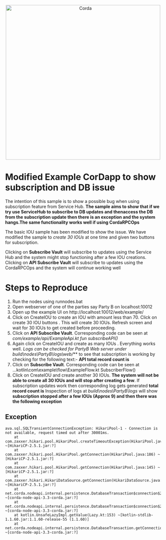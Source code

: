 <p align="center">
  <img src="https://www.corda.net/wp-content/uploads/2016/11/fg005_corda_b.png" alt="Corda" width="500">
</p>

# Modified Example CorDapp to show subscription and DB issue

The intention of this sample is to show a possible bug when using subscription feature from Service Hub. **The sample aims to show that if we try use ServiceHub to subscribe to DB updates and thenaccess the DB from the subscription update then there is an exception and the system hangs.The same functionality works well if using CordaRPCOps**

The basic IOU sample has been modified to show the issue. We have modified the sample to _create 30 IOUs_ at one time and given two buttons for subscription.

Clicking on **Subscribe Vault** will subscribe to updates using the Service Hub and the system might stop functioning after a few IOU creations.
Clicking on **API Subscribe Vault** will subscribe to updates using the CordaRPCOps and the system will continue working well

# Steps to Reproduce
1. Run the nodes using runnodes.bat
2. Open webserver of one of the parties say Party B on localhost:10012
3. Open up the example UI on http://localhost:10012/web/example/
4. Click on CreateIOU to create an IOU with amount less than 70. Click on create 30 IOU buttons . This will create 30 IOUs. Refresh screen and wait for 30 IOUs to get created before proceeding.
5. Click on **API Subscribe Vault**. Corresponding code can be seen at *com/example/api/ExampleApi.kt fun subscribeAPI()*
6. Again click on CreateIOU and create as many IOUs . Everything works well. _Logs can be checked for PartyB Web server under build\nodes\PartyB\logs\web/_**  to see that subscription is working by checking for the following text:-  **API total record count is**
7. Click on **Subscribe Vault**. Corresponding code can be seen at ...kotlin\com\example\flow\ExampleFlow.kt SubscriberFlow()
8. Click on CreateIOU and create another 30 IOUs. **The system will not be able to create all 30 IOUs and will stop after creating a few**. If subscription updates work then corresponding log gets generated **total record count is**
Inspection of logs at _build\nodes\PartyB\logs_ will show **subscription stopped after a few IOUs (Approx 9) and then there was the following exception**

## Exception
```
ava.sql.SQLTransientConnectionException: HikariPool-1 - Connection is not available, request timed out after 30001ms.
	at com.zaxxer.hikari.pool.HikariPool.createTimeoutException(HikariPool.java:548) ~[HikariCP-2.5.1.jar:?]
	at com.zaxxer.hikari.pool.HikariPool.getConnection(HikariPool.java:186) ~[HikariCP-2.5.1.jar:?]
	at com.zaxxer.hikari.pool.HikariPool.getConnection(HikariPool.java:145) ~[HikariCP-2.5.1.jar:?]
	at com.zaxxer.hikari.HikariDataSource.getConnection(HikariDataSource.java:83) ~[HikariCP-2.5.1.jar:?]
	at net.corda.nodeapi.internal.persistence.DatabaseTransaction$connection$2.invoke(DatabaseTransaction.kt:24) ~[corda-node-api-3.3-corda.jar:?]
	at net.corda.nodeapi.internal.persistence.DatabaseTransaction$connection$2.invoke(DatabaseTransaction.kt:16) ~[corda-node-api-3.3-corda.jar:?]
	at kotlin.UnsafeLazyImpl.getValue(Lazy.kt:153) ~[kotlin-stdlib-1.1.60.jar:1.1.60-release-55 (1.1.60)]
	at net.corda.nodeapi.internal.persistence.DatabaseTransaction.getConnection(DatabaseTransaction.kt) ~[corda-node-api-3.3-corda.jar:?]
```

